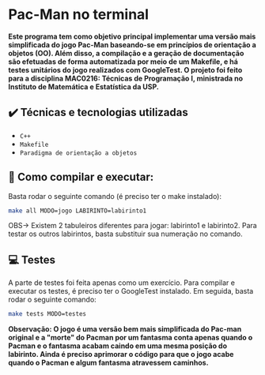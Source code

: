 # Pac-Man no terminal

<p><b> Este programa tem como objetivo principal implementar uma versão mais simplificada do jogo Pac-Man baseando-se
em princípios de orientação a objetos (OO). Além disso, a compilação e a geração de documentação são efetuadas
de forma automatizada por meio de um Makefile, e há testes unitários do jogo realizados com GoogleTest. O projeto foi feito para a disciplina MAC0216: Técnicas de Programação I, ministrada no Instituto de Matemática e Estatística da USP. </b></p>

## ✔️ Técnicas e tecnologias utilizadas

- ``C++``
- ``Makefile``
- ``Paradigma de orientação a objetos``

## 🔨 Como compilar e executar: 
<p> Basta rodar o seguinte comando (é preciso ter o make instalado): </p>

```bash
make all MODO=jogo LABIRINTO=labirinto1
```
<p> OBS-> Existem 2 tabuleiros diferentes para jogar: labirinto1 e labirinto2. Para testar os outros labirintos, basta substituir sua numeração no comando. </p>



## :computer: Testes 
<p> A parte de testes foi feita apenas como um exercício. Para compilar e executar os testes, é preciso ter o GoogleTest instalado. Em seguida, basta rodar o seguinte comando: </p>

```bash
make tests MODO=testes 
```

<p><b> Observação: O jogo é uma versão bem mais simplificada do Pac-man original e a "morte" do Pacman
por um fantasma conta apenas quando o Pacman e o fantasma acabam caindo em uma mesma posição do labirinto.
Ainda é preciso aprimorar o código para que o jogo acabe quando o Pacman e algum fantasma atravessem caminhos.
</b></p>


